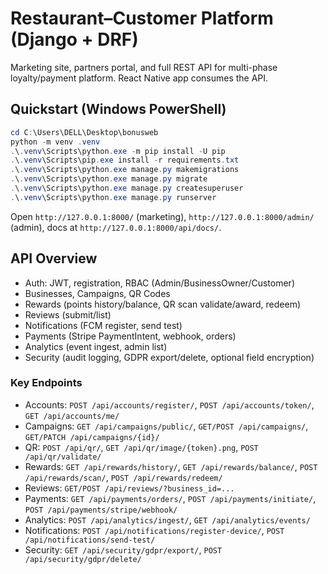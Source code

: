 # Restaurant–Customer Platform (Django + DRF)

Marketing site, partners portal, and full REST API for multi-phase loyalty/payment platform. React Native app consumes the API.

## Quickstart (Windows PowerShell)

```powershell
cd C:\Users\DELL\Desktop\bonusweb
python -m venv .venv
.\.venv\Scripts\python.exe -m pip install -U pip
.\.venv\Scripts\pip.exe install -r requirements.txt
.\.venv\Scripts\python.exe manage.py makemigrations
.\.venv\Scripts\python.exe manage.py migrate
.\.venv\Scripts\python.exe manage.py createsuperuser
.\.venv\Scripts\python.exe manage.py runserver
```

Open `http://127.0.0.1:8000/` (marketing), `http://127.0.0.1:8000/admin/` (admin), docs at `http://127.0.0.1:8000/api/docs/`.

## API Overview

- Auth: JWT, registration, RBAC (Admin/BusinessOwner/Customer)
- Businesses, Campaigns, QR Codes
- Rewards (points history/balance, QR scan validate/award, redeem)
- Reviews (submit/list)
- Notifications (FCM register, send test)
- Payments (Stripe PaymentIntent, webhook, orders)
- Analytics (event ingest, admin list)
- Security (audit logging, GDPR export/delete, optional field encryption)

### Key Endpoints

- Accounts: `POST /api/accounts/register/`, `POST /api/accounts/token/`, `GET /api/accounts/me/`
- Campaigns: `GET /api/campaigns/public/`, `GET/POST /api/campaigns/`, `GET/PATCH /api/campaigns/{id}/`
- QR: `POST /api/qr/`, `GET /api/qr/image/{token}.png`, `POST /api/qr/validate/`
- Rewards: `GET /api/rewards/history/`, `GET /api/rewards/balance/`, `POST /api/rewards/scan/`, `POST /api/rewards/redeem/`
- Reviews: `GET/POST /api/reviews/?business_id=...`
- Payments: `GET /api/payments/orders/`, `POST /api/payments/initiate/`, `POST /api/payments/stripe/webhook/`
- Analytics: `POST /api/analytics/ingest/`, `GET /api/analytics/events/`
- Notifications: `POST /api/notifications/register-device/`, `POST /api/notifications/send-test/`
- Security: `GET /api/security/gdpr/export/`, `POST /api/security/gdpr/delete/`

